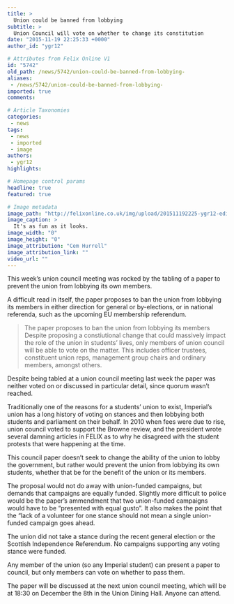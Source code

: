 ```yaml
---
title: >
  Union could be banned from lobbying
subtitle: >
  Union Council will vote on whether to change its constitution
date: "2015-11-19 22:25:33 +0000"
author_id: "ygr12"

# Attributes from Felix Online V1
id: "5742"
old_path: /news/5742/union-could-be-banned-from-lobbying-
aliases:
 - /news/5742/union-could-be-banned-from-lobbying-
imported: true
comments:

# Article Taxonomies
categories:
 - news
tags:
 - news
 - imported
 - image
authors:
 - ygr12
highlights:

# Homepage control params
headline: true
featured: true

# Image metadata
image_path: "http://felixonline.co.uk/img/upload/201511192225-ygr12-edited_council.jpg"
image_caption: >
  It's as fun as it looks.
image_width: "0"
image_height: "0"
image_attribution: "Cem Hurrell"
image_attribution_link: ""
video_url: ""
---
```


This week’s union council meeting was rocked by the tabling of a paper to prevent the union from lobbying its own members.

A difficult read in itself, the paper proposes to ban the union from lobbying its members in either direction for general or by-elections, or in national referenda, such as the upcoming EU membership referendum.
> The paper proposes to ban the union from lobbying its members
Despite proposing a constiutional change that could massively impact the role of the union in students’ lives, only members of union council will be able to vote on the matter. This includes officer trustees, constituent union reps, management group chairs and ordinary members, amongst others.

Despite being tabled at a union council meeting last week the paper was neither voted on or discussed in particular detail, since quorum wasn’t reached.

Traditionally one of the reasons for a students’ union to exist, Imperial’s union has a long history of voting on stances and then lobbying both students and parliament on their behalf. In 2010 when fees were due to rise, union council voted to support the Browne review, and the president wrote several damning articles in FELIX as to why he disagreed with the student protests that were happening at the time.

This council paper doesn’t seek to change the ability of the union to lobby the government, but rather would prevent the union from lobbying its own students, whether that be for the benefit of the union or its members.

The proposal would not do away with union-funded campaigns, but demands that campaigns are equally funded. Slightly more difficult to police would be the paper’s ammendment that two union-funded campaigns would have to be “presented with equal gusto”. It also makes the point that the “lack of a volunteer for one stance should not mean a single union-funded campaign goes ahead.

The union did not take a stance during the recent general election or the Scottish Independence Referendum. No campaigns supporting any voting stance were funded.

Any member of the union (so any Imperial student) can present a paper to council, but only members can vote on whether to pass them.

The paper will be discussed at the next union council meeting, which will be at 18:30 on December the 8th in the Union Dining Hall. Anyone can attend.
